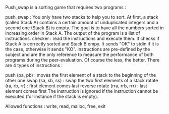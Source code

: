 
Push_swap is a sorting game that requires two programs :

push_swap : You only have two stacks to help you to sort. At first, a stack (called Stack A) contains a certain amount of unduplicated integers and a second one (Stack B) is empty. The goal is to have all the numbers sorted in increasing order in Stack A. The output of the program is a list of instructions.
checker : read the instructions and execute them. It checks if Stack A is correctly sorted and Stack B empy. It sends "OK" to stdin if it is the case, otherwise it sends "KO".
Instructions are pre-defined by the subject and are the only reference to measure the performance of both programs during the peer-evaluation. Of course the less, the better. There are 4 types of instructions :

push (pa, pb) : moves the first element of a stack to the beginning of the other one
swap (sa, sb, ss) : swap the two first elements of a stack
rotate (ra, rb, rr) : first element comes last
reverse rotate (rra, rrb, rrr) : last element comes first
The instruction is ignored if the instruction cannot be executed (for instance if the stack is empty).

Allowed functions : write, read, malloc, free, exit
